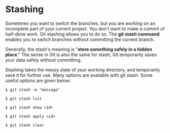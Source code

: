 # Stashing


Sometimes you want to switch the branches, but you are working on an incomplete part of your current project. You don't want to make a commit of half-done work. Git stashing allows you to do so. The **git stash command** enables you to switch branches without committing the current branch.

Generally, the stash's meaning is "**store something safely in a hidden place**." The sense in Git is also the same for stash; Git temporarily saves your data safely without committing.

Stashing takes the messy state of your working directory, and temporarily save it for further use. Many options are available with git stash. Some useful options are given below:


```
$ git stash -m "message"

$ git stash list

$ git stash show <id>

$ git stash apply <id>

$ git stash clear
```
